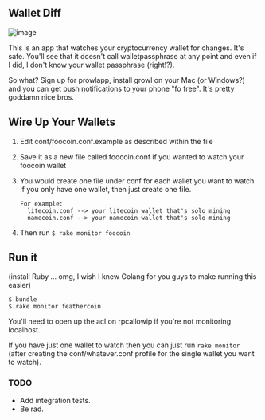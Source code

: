 ## Wallet Diff ##
![image](https://raw.github.com/squarism/wallet_tail/master/img/overview.png)

This is an app that watches your cryptocurrency wallet for changes.  It's safe.  You'll see that it doesn't call walletpassphrase at any point and even if I did, I don't know your wallet passphrase (right!?).

So what?  Sign up for prowlapp, install growl on your Mac (or Windows?) and you can get push notifications to your phone "fo free".  It's pretty goddamn nice bros.

## Wire Up Your Wallets ##
1. Edit conf/foocoin.conf.example as described within the file
2. Save it as a new file called foocoin.conf if you wanted to watch your foocoin wallet
3. You would create one file under conf for each wallet you want to watch.  If you only have one wallet, then just create one file.

       For example:
         litecoin.conf --> your litecoin wallet that's solo mining
         namecoin.conf --> your namecoin wallet that's solo mining

4. Then run `$ rake monitor foocoin`


## Run it ##
(install Ruby ... omg, I wish I knew Golang for you guys to make running this easier)

    $ bundle
    $ rake monitor feathercoin

You'll need to open up the acl on rpcallowip if you're not monitoring localhost.


If you have just one wallet to watch then you can just run `rake monitor` (after creating the conf/whatever.conf profile for the single wallet you want to watch).


### TODO ###

- Add integration tests.
- Be rad.
